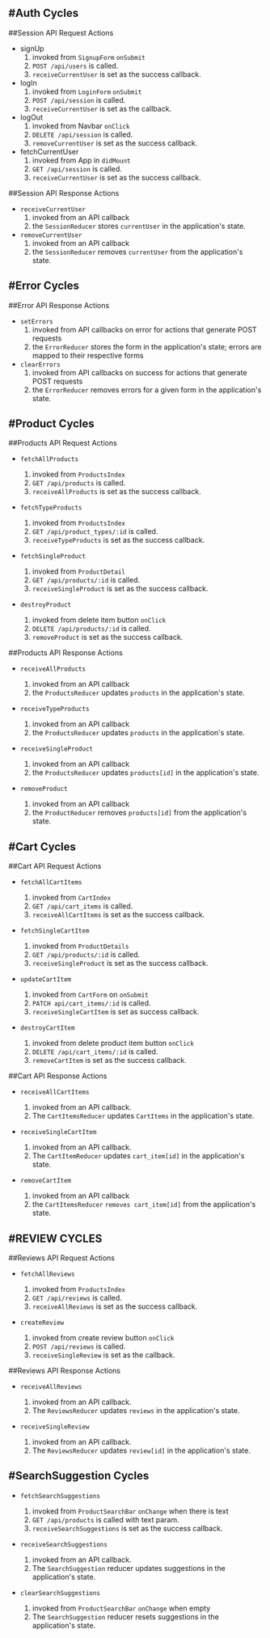 #Auth Cycles
---
##Session API Request Actions
* signUp
    1. invoked from `SignupForm` `onSubmit`
    2. `POST /api/users` is called.
    3. `receiveCurrentUser` is set as the success callback.
* logIn
  1. invoked from `LoginForm` `onSubmit`
  2. `POST /api/session` is called.
  3. `receiveCurrentUser` is set as the callback.
* logOut
  1. invoked from Navbar `onClick`
  2. `DELETE /api/session` is called.
  3. `removeCurrentUser` is set as the success callback.
* fetchCurrentUser
  1. invoked from App in `didMount`
  2. `GET /api/session` is called.
  3. `receiveCurrentUser` is set as the success callback.

##Session API Response Actions
* `receiveCurrentUser`
  1. invoked from an API callback
  2. the `SessionReducer` stores `currentUser` in the application's state.
* `removeCurrentUser`
  1. invoked from an API callback
  2. the `SessionReducer` removes `currentUser` from the application's state.


#Error Cycles
---
##Error API Response Actions
* `setErrors`
  1. invoked from API callbacks on error for actions that generate POST requests
  2. the `ErrorReducer` stores the form in the application's state; errors are mapped to their respective forms
* `clearErrors`
  1. invoked from API callbacks on success for actions that generate POST requests
  2. the `ErrorReducer` removes errors for a given form in the application's state.


#Product Cycles
---
##Products API Request Actions
* `fetchAllProducts`
  1. invoked from `ProductsIndex`
  2. `GET /api/products` is called.
  3. `receiveAllProducts` is set as the success callback.

* `fetchTypeProducts`
  1. invoked from `ProductsIndex`
  2. `GET /api/product_types/:id` is called.
  3. `receiveTypeProducts` is set as the success callback.

* `fetchSingleProduct`
  1. invoked from `ProductDetail`
  2. `GET /api/products/:id` is called.
  3. `receiveSingleProduct` is set as the success callback.

* `destroyProduct`
  1. invoked from delete item button `onClick`
  2. `DELETE /api/products/:id` is called.
  3. `removeProduct` is set as the success callback.


##Products API Response Actions
* `receiveAllProducts`
  1. invoked from an API callback
  2. the `ProductsReducer` updates `products` in the application's state.

* `receiveTypeProducts`
  1. invoked from an API callback
  2. the `ProductsReducer` updates `products` in the application's state.

* `receiveSingleProduct`
  1. invoked from an API callback
  2. the `ProductsReducer` updates `products[id]` in the application's state.

* `removeProduct`
  1. invoked from an API callback
  2. the `ProductReducer` removes `products[id]` from the application's state.


#Cart Cycles
---
##Cart API Request Actions
* `fetchAllCartItems`
  1. invoked from `CartIndex`
  2. `GET /api/cart_items` is called.
  3. `receiveAllCartItems` is set as the success callback.

* `fetchSingleCartItem`
  1. invoked from `ProductDetails`
  2. `GET /api/products/:id` is called.
  3. `receiveSingleProduct` is set as the success callback.

* `updateCartItem`
  1. invoked from `CartForm` on `onSubmit`
  2. `PATCH api/cart_items/:id` is called.
  3. `receiveSingleCartItem` is set as success callback.

* `destroyCartItem`
  1. invoked from delete product item button `onClick`
  2. `DELETE /api/cart_items/:id` is called.
  3. `removeCartItem` is set as the success callback.

##Cart API Response Actions
* `receiveAllCartItems`
  1. invoked from an API callback.
  2. The `CartItemsReducer` updates `CartItems` in the application's state.

* `receiveSingleCartItem`
  1. invoked from an API callback.
  2. The `CartItemReducer` updates `cart_item[id]` in the application's state.

* `removeCartItem`
  1. invoked from an API callback
  2. the `CartItemsReducer` `removes cart_item[id]` from the application's state.



#REVIEW CYCLES
---
##Reviews API Request Actions
* `fetchAllReviews`
  1. invoked from `ProductsIndex`
  2. `GET /api/reviews` is called.
  3. `receiveAllReviews` is set as the success callback.

* `createReview`
  1. invoked from create review button `onClick`
  2. `POST /api/reviews` is called.
  3. `receiveSingleReview` is set as the callback.

##Reviews API Response Actions
* `receiveAllReviews`
  1. invoked from an API callback.
  2. The `ReviewsReducer` updates `reviews` in the application's state.

* `receiveSingleReview`
  1. invoked from an API callback.
  2. The `ReviewsReducer` updates `review[id]` in the application's state.


#SearchSuggestion Cycles
---
* `fetchSearchSuggestions`
  1. invoked from `ProductSearchBar` `onChange` when there is text
  2. `GET /api/products` is called with text param.
  3. `receiveSearchSuggestions` is set as the success callback.

* `receiveSearchSuggestions`
  1. invoked from an API callback.
  2. The `SearchSuggestion` reducer updates suggestions in the application's state.

* `clearSearchSuggestions`
  1. invoked from `ProductSearchBar` `onChange` when empty
  2. The `SearchSuggestion` reducer resets suggestions in the application's state.
